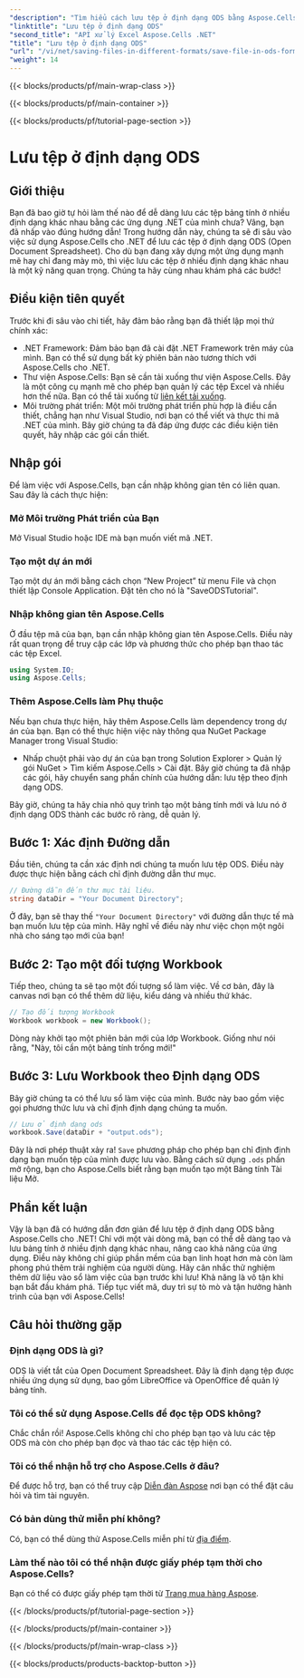 ```yaml
---
"description": "Tìm hiểu cách lưu tệp ở định dạng ODS bằng Aspose.Cells cho .NET trong hướng dẫn toàn diện này. Hướng dẫn từng bước và nhiều hơn nữa."
"linktitle": "Lưu tệp ở định dạng ODS"
"second_title": "API xử lý Excel Aspose.Cells .NET"
"title": "Lưu tệp ở định dạng ODS"
"url": "/vi/net/saving-files-in-different-formats/save-file-in-ods-format/"
"weight": 14
---
```


{{< blocks/products/pf/main-wrap-class >}}

{{< blocks/products/pf/main-container >}}

{{< blocks/products/pf/tutorial-page-section >}}

# Lưu tệp ở định dạng ODS

## Giới thiệu
Bạn đã bao giờ tự hỏi làm thế nào để dễ dàng lưu các tệp bảng tính ở nhiều định dạng khác nhau bằng các ứng dụng .NET của mình chưa? Vâng, bạn đã nhấp vào đúng hướng dẫn! Trong hướng dẫn này, chúng ta sẽ đi sâu vào việc sử dụng Aspose.Cells cho .NET để lưu các tệp ở định dạng ODS (Open Document Spreadsheet). Cho dù bạn đang xây dựng một ứng dụng mạnh mẽ hay chỉ đang mày mò, thì việc lưu các tệp ở nhiều định dạng khác nhau là một kỹ năng quan trọng. Chúng ta hãy cùng nhau khám phá các bước!
## Điều kiện tiên quyết
Trước khi đi sâu vào chi tiết, hãy đảm bảo rằng bạn đã thiết lập mọi thứ chính xác:
- .NET Framework: Đảm bảo bạn đã cài đặt .NET Framework trên máy của mình. Bạn có thể sử dụng bất kỳ phiên bản nào tương thích với Aspose.Cells cho .NET.
- Thư viện Aspose.Cells: Bạn sẽ cần tải xuống thư viện Aspose.Cells. Đây là một công cụ mạnh mẽ cho phép bạn quản lý các tệp Excel và nhiều hơn thế nữa. Bạn có thể tải xuống từ [liên kết tải xuống](https://releases.aspose.com/cells/net/).
- Môi trường phát triển: Một môi trường phát triển phù hợp là điều cần thiết, chẳng hạn như Visual Studio, nơi bạn có thể viết và thực thi mã .NET của mình.
Bây giờ chúng ta đã đáp ứng được các điều kiện tiên quyết, hãy nhập các gói cần thiết.
## Nhập gói
Để làm việc với Aspose.Cells, bạn cần nhập không gian tên có liên quan. Sau đây là cách thực hiện:
### Mở Môi trường Phát triển của Bạn
Mở Visual Studio hoặc IDE mà bạn muốn viết mã .NET.
### Tạo một dự án mới
Tạo một dự án mới bằng cách chọn “New Project” từ menu File và chọn thiết lập Console Application. Đặt tên cho nó là "SaveODSTutorial".
### Nhập không gian tên Aspose.Cells
Ở đầu tệp mã của bạn, bạn cần nhập không gian tên Aspose.Cells. Điều này rất quan trọng để truy cập các lớp và phương thức cho phép bạn thao tác các tệp Excel.
```csharp
using System.IO;
using Aspose.Cells;
```
### Thêm Aspose.Cells làm Phụ thuộc
Nếu bạn chưa thực hiện, hãy thêm Aspose.Cells làm dependency trong dự án của bạn. Bạn có thể thực hiện việc này thông qua NuGet Package Manager trong Visual Studio:
- Nhấp chuột phải vào dự án của bạn trong Solution Explorer > Quản lý gói NuGet > Tìm kiếm Aspose.Cells > Cài đặt.
Bây giờ chúng ta đã nhập các gói, hãy chuyển sang phần chính của hướng dẫn: lưu tệp theo định dạng ODS.

Bây giờ, chúng ta hãy chia nhỏ quy trình tạo một bảng tính mới và lưu nó ở định dạng ODS thành các bước rõ ràng, dễ quản lý.
## Bước 1: Xác định Đường dẫn
Đầu tiên, chúng ta cần xác định nơi chúng ta muốn lưu tệp ODS. Điều này được thực hiện bằng cách chỉ định đường dẫn thư mục.
```csharp
// Đường dẫn đến thư mục tài liệu.
string dataDir = "Your Document Directory";
```
Ở đây, bạn sẽ thay thế `"Your Document Directory"` với đường dẫn thực tế mà bạn muốn lưu tệp của mình. Hãy nghĩ về điều này như việc chọn một ngôi nhà cho sáng tạo mới của bạn!
## Bước 2: Tạo một đối tượng Workbook
Tiếp theo, chúng ta sẽ tạo một đối tượng sổ làm việc. Về cơ bản, đây là canvas nơi bạn có thể thêm dữ liệu, kiểu dáng và nhiều thứ khác.
```csharp
// Tạo đối tượng Workbook
Workbook workbook = new Workbook();
```
Dòng này khởi tạo một phiên bản mới của lớp Workbook. Giống như nói rằng, "Này, tôi cần một bảng tính trống mới!" 
## Bước 3: Lưu Workbook theo Định dạng ODS
Bây giờ chúng ta có thể lưu sổ làm việc của mình. Bước này bao gồm việc gọi phương thức lưu và chỉ định định dạng chúng ta muốn.
```csharp
// Lưu ở định dạng ods
workbook.Save(dataDir + "output.ods");
```
Đây là nơi phép thuật xảy ra! `Save` phương pháp cho phép bạn chỉ định định dạng bạn muốn tệp của mình được lưu vào. Bằng cách sử dụng `.ods` phần mở rộng, bạn cho Aspose.Cells biết rằng bạn muốn tạo một Bảng tính Tài liệu Mở.

## Phần kết luận
Vậy là bạn đã có hướng dẫn đơn giản để lưu tệp ở định dạng ODS bằng Aspose.Cells cho .NET! Chỉ với một vài dòng mã, bạn có thể dễ dàng tạo và lưu bảng tính ở nhiều định dạng khác nhau, nâng cao khả năng của ứng dụng. Điều này không chỉ giúp phần mềm của bạn linh hoạt hơn mà còn làm phong phú thêm trải nghiệm của người dùng.
Hãy cân nhắc thử nghiệm thêm dữ liệu vào sổ làm việc của bạn trước khi lưu! Khả năng là vô tận khi bạn bắt đầu khám phá. Tiếp tục viết mã, duy trì sự tò mò và tận hưởng hành trình của bạn với Aspose.Cells!
## Câu hỏi thường gặp
### Định dạng ODS là gì?  
ODS là viết tắt của Open Document Spreadsheet. Đây là định dạng tệp được nhiều ứng dụng sử dụng, bao gồm LibreOffice và OpenOffice để quản lý bảng tính.
### Tôi có thể sử dụng Aspose.Cells để đọc tệp ODS không?  
Chắc chắn rồi! Aspose.Cells không chỉ cho phép bạn tạo và lưu các tệp ODS mà còn cho phép bạn đọc và thao tác các tệp hiện có.
### Tôi có thể nhận hỗ trợ cho Aspose.Cells ở đâu?  
Để được hỗ trợ, bạn có thể truy cập [Diễn đàn Aspose](https://forum.aspose.com/c/cells/9) nơi bạn có thể đặt câu hỏi và tìm tài nguyên.
### Có bản dùng thử miễn phí không?  
Có, bạn có thể dùng thử Aspose.Cells miễn phí từ [địa điểm](https://releases.aspose.com/).
### Làm thế nào tôi có thể nhận được giấy phép tạm thời cho Aspose.Cells?  
Bạn có thể có được giấy phép tạm thời từ [Trang mua hàng Aspose](https://purchase.aspose.com/temporary-license/).

{{< /blocks/products/pf/tutorial-page-section >}}

{{< /blocks/products/pf/main-container >}}

{{< /blocks/products/pf/main-wrap-class >}}

{{< blocks/products/products-backtop-button >}}